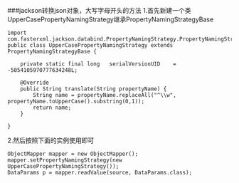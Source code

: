 ###jackson转换json对象，大写字母开头的方法
1.首先新建一个类UpperCasePropertyNamingStrategy继承PropertyNamingStrategyBase

	import com.fasterxml.jackson.databind.PropertyNamingStrategy.PropertyNamingStrategyBase;
	public class UpperCasePropertyNamingStrategy extends PropertyNamingStrategyBase {

		private static final long	serialVersionUID	= -5054105970777634248L;

		@Override
		public String translate(String propertyName) {
			String name = propertyName.replaceAll("^\\w", propertyName.toUpperCase().substring(0,1));
			return name;
		}

	}
2.然后按照下面的实例使用即可

	ObjectMapper mapper = new ObjectMapper();
	mapper.setPropertyNamingStrategy(new UpperCasePropertyNamingStrategy());
	DataParams p = mapper.readValue(source, DataParams.class);

